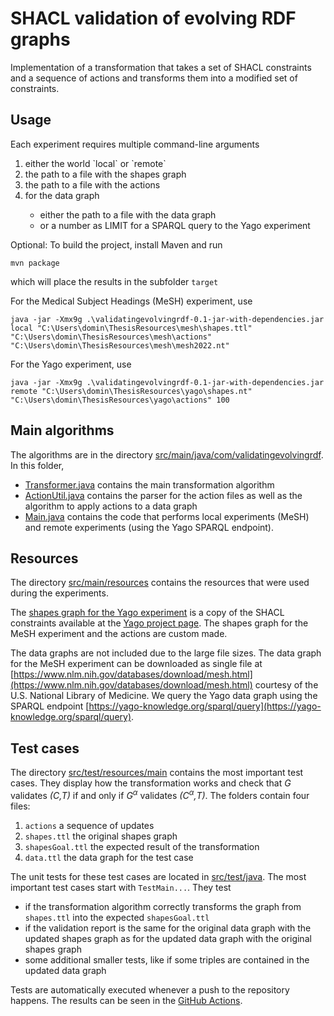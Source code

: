 # SHACL validation of evolving RDF graphs

Implementation of a transformation that takes
a set of SHACL constraints
and a sequence of actions
and transforms them into a modified set of constraints.

## Usage

Each experiment requires multiple command-line arguments
<ol>
  <li>either the world `local` or `remote`</li>
  <li>the path to a file with the shapes graph</li>
<li>the path to a file with the actions</li>
<li>for the data graph</li>
  <ul>
  <li> either the path to a file with the data graph</li>
  <li> or a number as LIMIT for a SPARQL query to the Yago experiment</li>
  </ul>
</ol>


Optional: To build the project, install Maven and run
```
mvn package
```
which will place the results in the subfolder `target`

For the Medical Subject Headings (MeSH) experiment, use

```
java -jar -Xmx9g .\validatingevolvingrdf-0.1-jar-with-dependencies.jar local "C:\Users\domin\ThesisResources\mesh\shapes.ttl" "C:\Users\domin\ThesisResources\mesh\actions" "C:\Users\domin\ThesisResources\mesh\mesh2022.nt"
```

For the Yago experiment, use
```
java -jar -Xmx9g .\validatingevolvingrdf-0.1-jar-with-dependencies.jar remote "C:\Users\domin\ThesisResources\yago\shapes.nt" "C:\Users\domin\ThesisResources\yago\actions" 100
```

## Main algorithms

The algorithms are in the directory
[src/main/java/com/validatingevolvingrdf](https://github.com/dominicjaeger/validate-transforming-rdf/tree/main/src/main/java/com/validatingevolvingrdf).
In this folder,
- [Transformer.java](https://github.com/dominicjaeger/validate-transforming-rdf/blob/dev/src/main/java/com/validatingevolvingrdf/Transformer.java) contains the main transformation algorithm
- [ActionUtil.java](https://github.com/dominicjaeger/validate-transforming-rdf/blob/dev/src/main/java/com/validatingevolvingrdf/ActionUtil.java) contains the parser for the action files as well as the algorithm to apply actions to a data graph
- [Main.java](https://github.com/dominicjaeger/validate-transforming-rdf/blob/dev/src/main/java/com/validatingevolvingrdf/Main.java) contains the code that performs local experiments (MeSH) and remote experiments (using the Yago SPARQL endpoint).


## Resources

The directory
[src/main/resources](https://github.com/dominicjaeger/validate-transforming-rdf/tree/main/src/main/resources)
contains the resources that were used during the experiments.

The [shapes graph for the Yago experiment](https://github.com/dominicjaeger/validate-transforming-rdf/blob/dev/src/main/resources/yago/shapes.nt)
is a copy of the SHACL constraints available at the
[Yago project page](https://yago-knowledge.org/downloads/yago-4).
The shapes graph for the MeSH experiment and the actions are custom made.

The data graphs are not included due to the large file sizes.
The data graph for the MeSH experiment can be downloaded as single file at
[https://www.nlm.nih.gov/databases/download/mesh.html](https://www.nlm.nih.gov/databases/download/mesh.html) 
courtesy of the U.S. National Library of Medicine.
We query the Yago data graph using the SPARQL endpoint
[https://yago-knowledge.org/sparql/query](https://yago-knowledge.org/sparql/query).

## Test cases

The directory
[src/test/resources/main](https://github.com/dominicjaeger/validate-transforming-rdf/tree/main/src/test/resources/main)
contains the most important test cases.
They display how the transformation works and check that *G* validates *(C,T)* if and only if *G<sup>α</sup>* validates *(C<sup>α</sup>,T)*.
The folders contain four files:
1. `actions` a sequence of updates
2. `shapes.ttl` the original shapes graph
3. `shapesGoal.ttl` the expected result of the transformation
4. `data.ttl` the data graph for the test case

The unit tests for these test cases are located in
[src/test/java](https://github.com/dominicjaeger/validate-transforming-rdf/tree/main/src/test/java).
The most important test cases start with `TestMain...`.
They test
- if the transformation algorithm correctly transforms the graph from `shapes.ttl` into the expected `shapesGoal.ttl`
- if the validation report is the same for the original data graph with the updated shapes graph as for the updated data graph with the original shapes graph
- some additional smaller tests, like if some triples are contained in the updated data graph

Tests are automatically executed whenever a push to the repository happens.
The results can be seen in the [GitHub Actions](https://github.com/dominicjaeger/validate-transforming-rdf/actions).
